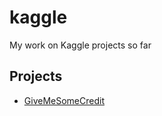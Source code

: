 # kaggle
My work on Kaggle projects so far

## Projects
- [GiveMeSomeCredit](GiveMeSomeCredit/README.md)